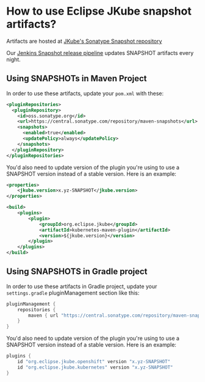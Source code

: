 # How to use Eclipse JKube snapshot artifacts?

Artifacts are hosted at [JKube's Sonatype Snapshot repository](https://central.sonatype.com/repository/maven-snapshots/org/eclipse/jkube/)

Our [Jenkins Snapshot release pipeline](https://ci.eclipse.org/jkube/job/ReleasePipelines/job/ReleaseSnapshots/) updates SNAPSHOT artifacts every night.

## Using SNAPSHOTs in Maven Project

In order to use these artifacts, update your `pom.xml` with these:

```xml
<pluginRepositories>
  <pluginRepository>
    <id>oss.sonatype.org</id>
    <url>https://central.sonatype.com/repository/maven-snapshots</url>
    <snapshots>
      <enabled>true</enabled>
      <updatePolicy>always</updatePolicy>
    </snapshots>
  </pluginRepository>
</pluginRepositories>
```

You'd also need to update version of the plugin you're using to use a SNAPSHOT version instead of a stable version. Here is an example:

```xml
<properties>
    <jkube.version>x.yz-SNAPSHOT</jkube.version>
</properties>

<build>
    <plugins>
        <plugin>
            <groupId>org.eclipse.jkube</groupId>
            <artifactId>kubernetes-maven-plugin</artifactId>
            <version>${jkube.version}</version>
        </plugin>
    </plugins>
</build>
```

## Using SNAPSHOTS in Gradle project

In order to use these artifacts in Gradle project, update your `settings.gradle` pluginManagement section like this:

```groovy
pluginManagement {
    repositories {
        maven { url "https://central.sonatype.com/repository/maven-snapshots" }
    }
}
```

You'd also need to update version of the plugin you're using to use a SNAPSHOT version instead of a stable version. Here is an example:

```groovy
plugins {
    id "org.eclipse.jkube.openshift" version "x.yz-SNAPSHOT"
    id "org.eclipse.jkube.kubernetes" version "x.yz-SNAPSHOT"
}
```
